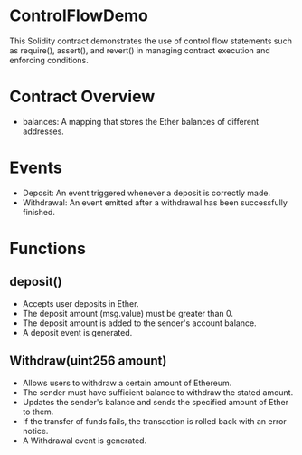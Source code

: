 # ControlFlowDemo

This Solidity contract demonstrates the use of control flow statements such as require(), assert(), and revert() in managing contract execution and enforcing conditions.

# Contract Overview
* balances: A mapping that stores the Ether balances of different addresses.

# Events
* Deposit: An event triggered whenever a deposit is correctly made.
* Withdrawal: An event emitted after a withdrawal has been successfully finished.

# Functions
## deposit()

* Accepts user deposits in Ether.
* The deposit amount (msg.value) must be greater than 0.
* The deposit amount is added to the sender's account balance.
* A deposit event is generated.

## Withdraw(uint256 amount)
* Allows users to withdraw a certain amount of Ethereum.
* The sender must have sufficient balance to withdraw the stated amount.
* Updates the sender's balance and sends the specified amount of Ether to them.
* If the transfer of funds fails, the transaction is rolled back with an error notice.
* A Withdrawal event is generated.
